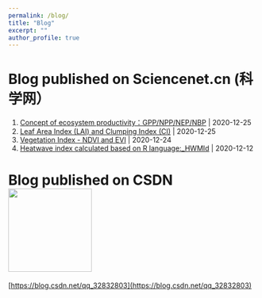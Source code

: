 ```yaml
---
permalink: /blog/
title: "Blog"
excerpt: ""
author_profile: true
---
```


# Blog published on Sciencenet.cn (科学网）
1. [Concept of ecosystem productivity：GPP/NPP/NEP/NBP](https://blog.sciencenet.cn/blog-3424049-1264122.html) | 2020-12-25
2. [Leaf Area Index (LAI) and Clumping Index (CI)](https://blog.sciencenet.cn/home.php?mod=space&uid=3424049&do=blog&id=1264118) | 2020-12-25
3. [Vegetation Index - NDVI and EVI](https://blog.sciencenet.cn/home.php?mod=space&uid=3424049&do=blog&id=1264006) | 2020-12-24
4. [Heatwave index calculated based on R language:_HWMId](https://blog.sciencenet.cn/home.php?mod=space&uid=3424049&do=blog&id=1262185) | 2020-12-12

# Blog published on CSDN <img src='[./images/tiktok.png](https://img-home.csdnimg.cn/images/20201124032511.png)' style='width: 6em;'>
[https://blog.csdn.net/qq_32832803](https://blog.csdn.net/qq_32832803)
